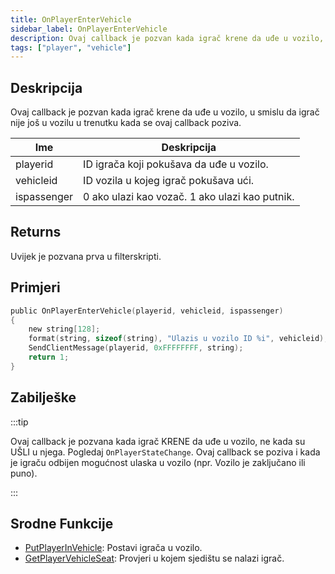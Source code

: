 ```yaml
---
title: OnPlayerEnterVehicle
sidebar_label: OnPlayerEnterVehicle
description: Ovaj callback je pozvan kada igrač krene da uđe u vozilo, u smislu da igrač nije još u vozilu u trenutku kada se ovaj callback poziva.
tags: ["player", "vehicle"]
---
```


## Deskripcija

Ovaj callback je pozvan kada igrač krene da uđe u vozilo, u smislu da igrač nije još u vozilu u trenutku kada se ovaj callback poziva.

| Ime         | Deskripcija                                    |
| ----------- | ---------------------------------------------- |
| playerid    | ID igrača koji pokušava da uđe u vozilo.       |
| vehicleid   | ID vozila u kojeg igrač pokušava ući.          |
| ispassenger | 0 ako ulazi kao vozač. 1 ako ulazi kao putnik. |

## Returns

Uvijek je pozvana prva u filterskripti.

## Primjeri

```c
public OnPlayerEnterVehicle(playerid, vehicleid, ispassenger)
{
    new string[128];
    format(string, sizeof(string), "Ulazis u vozilo ID %i", vehicleid);
    SendClientMessage(playerid, 0xFFFFFFFF, string);
    return 1;
}
```

## Zabilješke

:::tip

Ovaj callback je pozvana kada igrač KRENE da uđe u vozilo, ne kada su UŠLI u njega. Pogledaj `OnPlayerStateChange`. Ovaj callback se poziva i kada je igraču odbijen mogućnost ulaska u vozilo (npr. Vozilo je zaključano ili puno).

:::

## Srodne Funkcije

- [PutPlayerInVehicle](../functions/PutPlayerInVehicle): Postavi igrača u vozilo.
- [GetPlayerVehicleSeat](../functions/GetPlayerVehicleSeat): Provjeri u kojem sjedištu se nalazi igrač.
